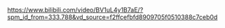 https://www.bilibili.com/video/BV1uL4y1B7aE/?spm_id_from=333.788&vd_source=f2ffcefbfd8909705f0510388c7ceb0d